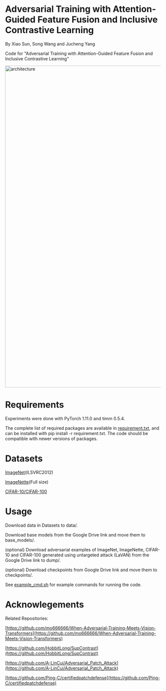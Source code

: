 # Adversarial Training with Attention-Guided Feature Fusion and Inclusive Contrastive Learning
By Xiao Sun, Song Wang and Jucheng Yang

Code for "Adversarial Training with Attention-Guided Feature Fusion and Inclusive Contrastive Learning"

<img width="1040" alt="architecture" src="https://github.com/SunX81/Adversarial-Training-with-Attention-Guided-Feature-Fusion-and-Inclusive-Contrastive-Learning/assets/152178254/1cd7d75d-8711-48b0-bea9-b00db048eab8">

# Requirements
Experiments were done with PyTorch 1.11.0 and timm 0.5.4. 

The complete list of required packages are available in [requirement.txt](requirement.txt), and can be installed with pip install -r requirement.txt. The code should be compatible with newer versions of packages. 

# Datasets
[ImageNet](https://image-net.org/download.php)(ILSVRC2012) 

[ImageNette](https://s3.amazonaws.com/fast-ai-imageclas/imagenette2.tgz)(Full size) 

[CIFAR-10/CIFAR-100](https://www.cs.toronto.edu/~kriz/cifar.html)

# Usage
Download data in Datasets to data/.

Download base models from the Google Drive link and move them to base_models/.

(optional) Download adversarial examples of ImageNet, ImageNette, CIFAR-10 and CIFAR-100 generated using untargeted attack (LaVAN) from the Google Drive link to dump/.

(optional) Download checkpoints from Google Drive link and move them to checkpoints/.

See [example_cmd.sh](example_cmd.sh) for example commands for running the code.

# Acknowlegements
Related Repositories:

[https://github.com/mo666666/When-Adversarial-Training-Meets-Vision-Transformers](https://github.com/mo666666/When-Adversarial-Training-Meets-Vision-Transformers)

[https://github.com/HobbitLong/SupContrast](https://github.com/HobbitLong/SupContrast)

[https://github.com/A-LinCui/Adversarial_Patch_Attack](https://github.com/A-LinCui/Adversarial_Patch_Attack)

[https://github.com/Ping-C/certifiedpatchdefense](https://github.com/Ping-C/certifiedpatchdefense)

